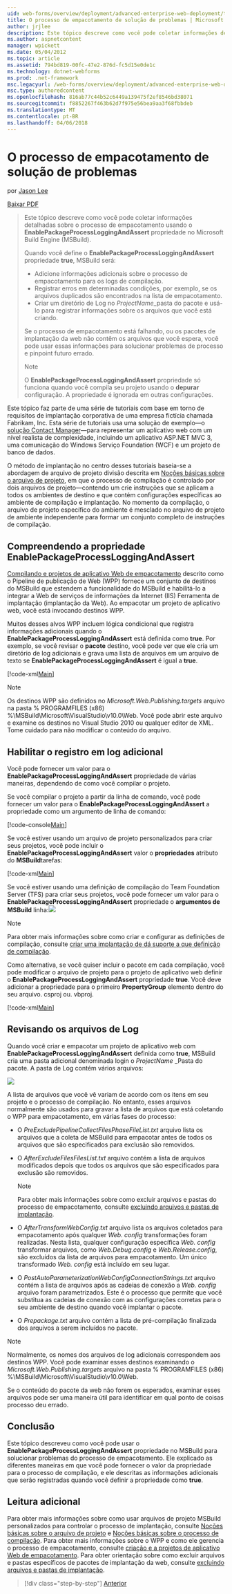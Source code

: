 ```yaml
---
uid: web-forms/overview/deployment/advanced-enterprise-web-deployment/troubleshooting-the-packaging-process
title: O processo de empacotamento de solução de problemas | Microsoft Docs
author: jrjlee
description: Este tópico descreve como você pode coletar informações detalhadas sobre o processo de empacotamento, usando a propriedade EnablePackageProcessLoggingAndAssert em M...
ms.author: aspnetcontent
manager: wpickett
ms.date: 05/04/2012
ms.topic: article
ms.assetid: 794bd819-00fc-47e2-876d-fc5d15e0de1c
ms.technology: dotnet-webforms
ms.prod: .net-framework
msc.legacyurl: /web-forms/overview/deployment/advanced-enterprise-web-deployment/troubleshooting-the-packaging-process
msc.type: authoredcontent
ms.openlocfilehash: 816ab77c44b52c6449a139475f2ef8546bd38071
ms.sourcegitcommit: f8852267f463b62d7f975e56bea9aa3f68fbbdeb
ms.translationtype: MT
ms.contentlocale: pt-BR
ms.lasthandoff: 04/06/2018
---
```

<a name="troubleshooting-the-packaging-process"></a>O processo de empacotamento de solução de problemas
====================
por [Jason Lee](https://github.com/jrjlee)

[Baixar PDF](https://msdnshared.blob.core.windows.net/media/MSDNBlogsFS/prod.evol.blogs.msdn.com/CommunityServer.Blogs.Components.WeblogFiles/00/00/00/63/56/8130.DeployingWebAppsInEnterpriseScenarios.pdf)

> Este tópico descreve como você pode coletar informações detalhadas sobre o processo de empacotamento usando o **EnablePackageProcessLoggingAndAssert** propriedade no Microsoft Build Engine (MSBuild).
> 
> Quando você define o **EnablePackageProcessLoggingAndAssert** propriedade **true**, MSBuild será:
> 
> - Adicione informações adicionais sobre o processo de empacotamento para os logs de compilação.
> - Registrar erros em determinadas condições, por exemplo, se os arquivos duplicados são encontrados na lista de empacotamento.
> - Criar um diretório de Log no *ProjectName*\_pasta do pacote e usá-lo para registrar informações sobre os arquivos que você está criando.
> 
> Se o processo de empacotamento está falhando, ou os pacotes de implantação da web não contêm os arquivos que você espera, você pode usar essas informações para solucionar problemas de processo e pinpoint futuro errado.
> 
> > [!NOTE]
> > O **EnablePackageProcessLoggingAndAssert** propriedade só funciona quando você compila seu projeto usando o **depurar** configuração. A propriedade é ignorada em outras configurações.


Este tópico faz parte de uma série de tutoriais com base em torno de requisitos de implantação corporativa de uma empresa fictícia chamada Fabrikam, Inc. Esta série de tutoriais usa uma solução de exemplo&#x2014;o [solução Contact Manager](../web-deployment-in-the-enterprise/the-contact-manager-solution.md)&#x2014;para representar um aplicativo web com um nível realista de complexidade, incluindo um aplicativo ASP.NET MVC 3, uma comunicação do Windows Serviço Foundation (WCF) e um projeto de banco de dados.

O método de implantação no centro desses tutoriais baseia-se a abordagem de arquivo de projeto divisão descrita em [Noções básicas sobre o arquivo de projeto](../web-deployment-in-the-enterprise/understanding-the-project-file.md), em que o processo de compilação é controlado por dois arquivos de projeto&#x2014;contendo um crie instruções que se aplicam a todos os ambientes de destino e que contém configurações específicas ao ambiente de compilação e implantação. No momento da compilação, o arquivo de projeto específico do ambiente é mesclado no arquivo de projeto de ambiente independente para formar um conjunto completo de instruções de compilação.

## <a name="understanding-the-enablepackageprocessloggingandassert-property"></a>Compreendendo a propriedade EnablePackageProcessLoggingAndAssert

[Compilando e projetos de aplicativo Web de empacotamento](../web-deployment-in-the-enterprise/building-and-packaging-web-application-projects.md) descrito como o Pipeline de publicação de Web (WPP) fornece um conjunto de destinos do MSBuild que estendem a funcionalidade do MSBuild e habilitá-lo a integrar a Web de serviços de informações da Internet (IIS) Ferramenta de implantação (implantação da Web). Ao empacotar um projeto de aplicativo web, você está invocando destinos WPP.

Muitos desses alvos WPP incluem lógica condicional que registra informações adicionais quando o **EnablePackageProcessLoggingAndAssert** está definida como **true**. Por exemplo, se você revisar o **pacote** destino, você pode ver que ele cria um diretório de log adicionais e grava uma lista de arquivos em um arquivo de texto se **EnablePackageProcessLoggingAndAssert** é igual a **true**.


[!code-xml[Main](troubleshooting-the-packaging-process/samples/sample1.xml)]


> [!NOTE]
> Os destinos WPP são definidos no *Microsoft.Web.Publishing.targets* arquivo na pasta % PROGRAMFILES (x86) %\MSBuild\Microsoft\VisualStudio\v10.0\Web. Você pode abrir este arquivo e examine os destinos no Visual Studio 2010 ou qualquer editor de XML. Tome cuidado para não modificar o conteúdo do arquivo.


## <a name="enabling-the-additional-logging"></a>Habilitar o registro em log adicional

Você pode fornecer um valor para o **EnablePackageProcessLoggingAndAssert** propriedade de várias maneiras, dependendo de como você compilar o projeto.

Se você compilar o projeto a partir da linha de comando, você pode fornecer um valor para o **EnablePackageProcessLoggingAndAssert** a propriedade como um argumento de linha de comando:


[!code-console[Main](troubleshooting-the-packaging-process/samples/sample2.cmd)]


Se você estiver usando um arquivo de projeto personalizados para criar seus projetos, você pode incluir o **EnablePackageProcessLoggingAndAssert** valor o **propriedades** atributo do **MSBuild**tarefas:


[!code-xml[Main](troubleshooting-the-packaging-process/samples/sample3.xml)]


Se você estiver usando uma definição de compilação do Team Foundation Server (TFS) para criar seus projetos, você pode fornecer um valor para o **EnablePackageProcessLoggingAndAssert** propriedade o **argumentos de MSBuild** linha:![](troubleshooting-the-packaging-process/_static/image1.png)

> [!NOTE]
> Para obter mais informações sobre como criar e configurar as definições de compilação, consulte [criar uma implantação de dá suporte a que definição de compilação](../configuring-team-foundation-server-for-web-deployment/creating-a-build-definition-that-supports-deployment.md).


Como alternativa, se você quiser incluir o pacote em cada compilação, você pode modificar o arquivo de projeto para o projeto de aplicativo web definir o **EnablePackageProcessLoggingAndAssert** propriedade **true**. Você deve adicionar a propriedade para o primeiro **PropertyGroup** elemento dentro do seu arquivo. csproj ou. vbproj.


[!code-xml[Main](troubleshooting-the-packaging-process/samples/sample4.xml)]


## <a name="reviewing-the-log-files"></a>Revisando os arquivos de Log

Quando você criar e empacotar um projeto de aplicativo web com **EnablePackageProcessLoggingAndAssert** definida como **true**, MSBuild cria uma pasta adicional denominada login o *ProjectName* \_Pasta do pacote. A pasta de Log contém vários arquivos:

![](troubleshooting-the-packaging-process/_static/image2.png)

A lista de arquivos que você vê variam de acordo com os itens em seu projeto e o processo de compilação. No entanto, esses arquivos normalmente são usados para gravar a lista de arquivos que está coletando o WPP para empacotamento, em várias fases do processo:

- O *PreExcludePipelineCollectFilesPhaseFileList.txt* arquivo lista os arquivos que a coleta de MSBuild para empacotar antes de todos os arquivos que são especificados para exclusão são removidos.
- O *AfterExcludeFilesFilesList.txt* arquivo contém a lista de arquivos modificados depois que todos os arquivos que são especificados para exclusão são removidos.

    > [!NOTE]
    > Para obter mais informações sobre como excluir arquivos e pastas do processo de empacotamento, consulte [excluindo arquivos e pastas de implantação](excluding-files-and-folders-from-deployment.md).
- O *AfterTransformWebConfig.txt* arquivo lista os arquivos coletados para empacotamento após qualquer *Web. config* transformações foram realizadas. Nesta lista, qualquer configuração específica *Web. config* transformar arquivos, como *Web.Debug.config* e *Web.Release.config*, são excluídos da lista de arquivos para empacotamento. Um único transformado *Web. config* está incluído em seu lugar.
- O *PostAutoParameterizationWebConfigConnectionStrings.txt* arquivo contém a lista de arquivos após as cadeias de conexão a *Web. config* arquivo foram parametrizados. Este é o processo que permite que você substitua as cadeias de conexão com as configurações corretas para o seu ambiente de destino quando você implantar o pacote.
- O *Prepackage.txt* arquivo contém a lista de pré-compilação finalizada dos arquivos a serem incluídos no pacote.

> [!NOTE]
> Normalmente, os nomes dos arquivos de log adicionais correspondem aos destinos WPP. Você pode examinar esses destinos examinando o *Microsoft.Web.Publishing.targets* arquivo na pasta % PROGRAMFILES (x86) %\MSBuild\Microsoft\VisualStudio\v10.0\Web.


Se o conteúdo do pacote da web não forem os esperados, examinar esses arquivos pode ser uma maneira útil para identificar em qual ponto de coisas processo deu errado.

## <a name="conclusion"></a>Conclusão

Este tópico descreveu como você pode usar o **EnablePackageProcessLoggingAndAssert** propriedade no MSBuild para solucionar problemas do processo de empacotamento. Ele explicado as diferentes maneiras em que você pode fornecer o valor da propriedade para o processo de compilação, e ele descritas as informações adicionais que serão registradas quando você definir a propriedade como **true**.

## <a name="further-reading"></a>Leitura adicional

Para obter mais informações sobre como usar arquivos de projeto MSBuild personalizados para controlar o processo de implantação, consulte [Noções básicas sobre o arquivo de projeto](../web-deployment-in-the-enterprise/understanding-the-project-file.md) e [Noções básicas sobre o processo de compilação](../web-deployment-in-the-enterprise/understanding-the-build-process.md). Para obter mais informações sobre o WPP e como ele gerencia o processo de empacotamento, consulte [criação e a projetos de aplicativo Web de empacotamento](../web-deployment-in-the-enterprise/building-and-packaging-web-application-projects.md). Para obter orientação sobre como excluir arquivos e pastas específicos de pacotes de implantação da web, consulte [excluindo arquivos e pastas de implantação](excluding-files-and-folders-from-deployment.md).

> [!div class="step-by-step"]
> [Anterior](running-windows-powershell-scripts-from-msbuild-project-files.md)

